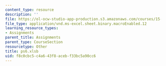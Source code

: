 ```yaml
---
content_type: resource
description: ''
file: https://ol-ocw-studio-app-production.s3.amazonaws.com/courses/15-053-optimization-methods-in-management-science-spring-2013/f8c0cbc5c4a643f8acebf33bc5a90cc6_ps6.xlsb
file_type: application/vnd.ms-excel.sheet.binary.macroEnabled.12
learning_resource_types:
- Assignments
parent_title: Assignments
parent_type: CourseSection
resourcetype: Other
title: ps6.xlsb
uid: f8c0cbc5-c4a6-43f8-aceb-f33bc5a90cc6
---
```

